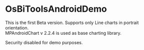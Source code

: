 # OsBiToolsAndroidDemo

This is the first Beta version. Supports only Line charts in portrait orientation.  
MPAndroidChart v 2.2.4 is used as base charting library.

Security disabled for demo purposes.

